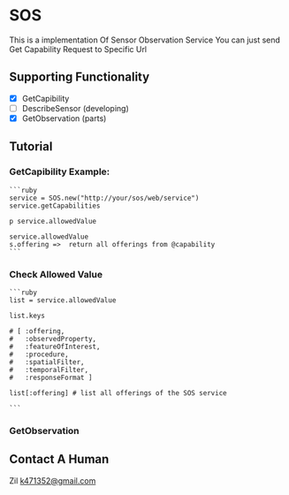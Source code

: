 # SOS

This is a implementation Of Sensor Observation Service
You can just send Get Capability Request to Specific Url

## Supporting Functionality

- [x] GetCapibility
- [ ] DescribeSensor (developing)
- [x] GetObservation (parts)

## Tutorial

### GetCapibility Example:

	```ruby
 	service = SOS.new("http://your/sos/web/service")
  	service.getCapabilities 

	p service.allowedValue

  	service.allowedValue
 	s.offering =>  return all offerings from @capability
 	```
### Check Allowed Value

	
	```ruby 
	list = service.allowedValue

	list.keys
	
	# [ :offering, 
	#  	:observedProperty, 
	#  	:featureOfInterest, 
	#  	:procedure, 
	#  	:spatialFilter, 
	#  	:temporalFilter, 
	#  	:responseFormat ]

	list[:offering] # list all offerings of the SOS service 

	```

### GetObservation

	


## Contact A Human

Zil k471352@gmail.com